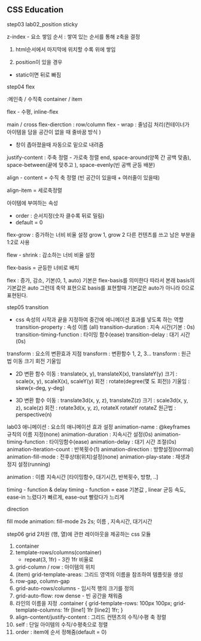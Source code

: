 ## CSS Education

step03
lab02_position
sticky

z-index - 요소 쌓임 순서
: 쌓여 있는 순서를 통해 z축을 결정
1. html순서에서 마지막에 위치할 수록 위에 쌓임

2. position이 있을 경우
- static이면 뒤로 빠짐

step04
flex

:메인축 / 수직축
container / item


flex - 수평, inline-flex

main / cross
flex-dierction : row/column
flex - wrap : 줄넘김 처리(컨테이너가 아이템을 담을 공간이 없을 때 줄바꿈 방식 )
- 창이 좁아졌을때 자동으로 밑으로 내려줌

justify-content : 주축 정렬 - 가로축 정렬
end, space-around(양쪽 간 공백 맞춤), space-between(끝에 맞추고 ), space-evenly(빈 공백 균등 배분)

align - content = 수직 축 정렬 (빈 공간이 있을때 + 여러줄이 있을때)

align-item = 세로축정렬

아이템에 부여하는 속성
- order : 순서지정(숫자 클수록 뒤로 밀림)
- default = 0

flex-grow : 증가하는 너비 비율 설정
grow 1, grow 2
다른 컨텐츠를 쓰고 남은 부분을 1:2로 사용

flew - shrink : 감소하는 너비 비율 설정

flex-basis = 균등한 너비로 배치

flex : 증가, 감소, 기본(0, 1, auto)
기본은 flex-basis를 의미한다 따라서 본래 basis의 기본값은 auto
그런데 축약 표현으로 basis를 표현할때 기본값은 auto가 아니라 0으로 표현된다.


step05
transition
- css 속성의 시작과 끝을 지정하여 중간에 에니메이션 효과를 넣도록 하는 역할
transition-property : 속성 이름 (all) 
transition-duration : 지속 시간(기본 : 0s)
transition-timing-function : 타이밍 함수(ease)
transition-delay : 대기 시간(0s)


transform : 요소의 변환효과 지점
transform : 변환함수 1, 2, 3...
transform : 원근법 이동 크기 회전 기울임
- 2D 변환 함수
이동 : translate(x, y), translateX(x), translateY(y)
크기 : scale(x, y), scaleX(x), scaleY(y)
회전 : rotate(degree(몇 도 회전))
기울임 : skew(x-deg, y-deg) 

- 3D 변환 함수
이동 : translate3d(x, y, z), translateZ(z)
크기 : scale3d(x, y, z), scale(z)
회전 : rotate3d(x, y, z), rotateX rotateY rotateZ
원근법 : perspective(n)


lab03
애니메이션 : 요소의 애니메이션 효과 설정
animation-name : @keyframes 규칙의 이름 지정(none)
animation-duration : 지속시간 설정(0s)
animation-timing-function : 타이밍함수(ease)
animation-delay : 대기 시간 조절(0s)
animation-iteration-count : 반복횟수(1)
animation-direction : 방향설정(normal)
animation-fill-mode : 전후상태(위치)설정(none)
animation-play-state : 재생과 정지 설정(running)

animation : 이름 지속시간 [타이밍함수, 대기시간, 반복횟수, 방향, ..]

timing - function & delay
timing - function = ease 기본값 , linear 균등 속도, ease-in 느렸다가 빠르게, ease-out 빨랐다가 느리게

direction

fill mode
animation: fill-mode 2s 2s;
이름 , 지속시간, 대기시간


step06 grid
2차원 (행, 열)에 관한 레이아웃을 제공하는 css 모듈
1. container
2. template-rows/columns(container)
    - repeat(3, 1fr) - 3칸 1fr 비율로
3. grid-column / row : 아이템의 위치
4. (item) grid-template-areas: 그리드 영역의 이름을 참조하여 템플릿을 생성 
5. row-gap, column-gap
6. grid-auto-rows/columns - 임시적 행의 크기를 정의
7. grid-auto-flow: row dense - 빈 공간을 채워줌
8. 라인의 이름을 지정
.container {
            grid-template-rows: 100px 100px;
            grid-template-columns: 1fr [line1] 1fr [line2] 1fr;
        }
9. align-content/justify-content : 그리드 컨텐츠의 수직/수평 축 정렬
10. self : 단일 아이템의 수직/수평축으로 정렬
11. order : item에 순서 정해줌(default = 0)